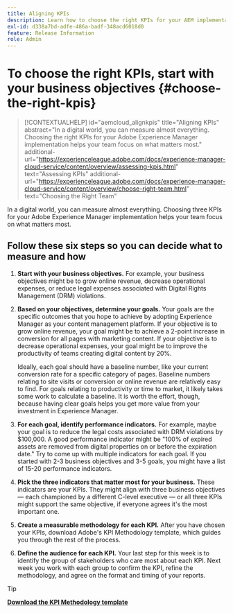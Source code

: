 ```yaml
---
title: Aligning KPIs
description: Learn how to choose the right KPIs for your AEM implementation
exl-id: d338a7bd-adfe-486a-badf-348acd6018d0
feature: Release Information
role: Admin
---
```

# To choose the right KPIs, start with your business objectives {#choose-the-right-kpis}

>[!CONTEXTUALHELP]
>id="aemcloud_alignkpis"
>title="Aligning KPIs"
>abstract="In a digital world, you can measure almost everything. Choosing the right KPIs for your Adobe Experience Manager implementation helps your team focus on what matters most."
>additional-url="https://experienceleague.adobe.com/docs/experience-manager-cloud-service/content/overview/assessing-kpis.html" text="Assessing KPIs"
>additional-url="https://experienceleague.adobe.com/docs/experience-manager-cloud-service/content/overview/choose-right-team.html" text="Choosing the Right Team"

In a digital world, you can measure almost everything. Choosing three KPIs for your Adobe Experience Manager implementation helps your team focus on what matters most.


## **Follow these six steps so you can decide what to measure and how**


1.  **Start with your business objectives.** For example, your business objectives might be to grow online revenue, decrease operational expenses, or reduce legal expenses associated with Digital Rights Management (DRM) violations.
    
1.  **Based on your objectives, determine your goals.** Your goals are the specific outcomes that you hope to achieve by adopting Experience Manager as your content management platform. If your objective is to grow online revenue, your goal might be to achieve a 2-point increase in conversion for all pages with marketing content. If your objective is to decrease operational expenses, your goal might be to improve the productivity of teams creating digital content by 20%.
    
    Ideally, each goal should have a baseline number, like your current conversion rate for a specific category of pages. Baseline numbers relating to site visits or conversion or online revenue are relatively easy to find. For goals relating to productivity or time to market, it likely takes some work to calculate a baseline. It is worth the effort, though, because having clear goals helps you get more value from your investment in Experience Manager.
    
1.  **For each goal, identify performance indicators.** For example, maybe your goal is to reduce the legal costs associated with DRM violations by $100,000. A good performance indicator might be "100% of expired assets are removed from digital properties on or before the expiration date." Try to come up with multiple indicators for each goal. If you started with 2-3 business objectives and 3-5 goals, you might have a list of 15-20 performance indicators.
    
1.  **Pick the three indicators that matter most for your business.** These indicators are your KPIs. They might align with three business objectives — each championed by a different C-level executive — or all three KPIs might support the same objective, if everyone agrees it's the most important one.
    
1.  **Create a measurable methodology for each KPI.** After you have chosen your KPIs, download Adobe's KPI Methodology template, which guides you through the rest of the process.
    
1.  **Define the audience for each KPI.** Your last step for this week is to identify the group of stakeholders who care most about each KPI. Next week you work with each group to confirm the KPI, refine the methodology, and agree on the format and timing of your reports.
    
>[!TIP]
>
>[**Download the KPI Methodology template**](https://experienceleague.adobe.com/welcome/aem/assets/img/KPI_Methodology_Template.png)
